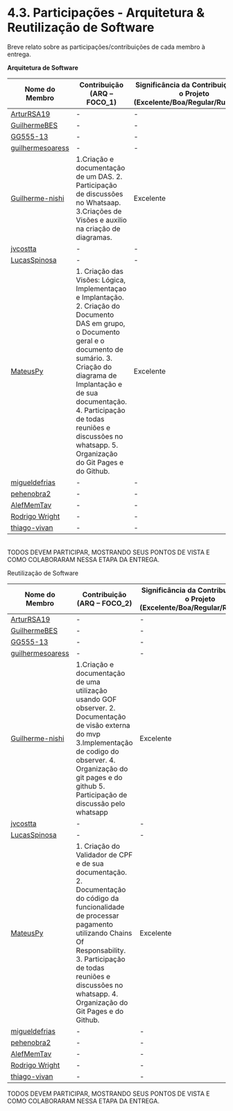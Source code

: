 # 4.3. Participações - Arquitetura & Reutilização de Software

Breve relato sobre as participações/contribuições de cada membro à entrega.

**Arquitetura de Software**
<br/>


|Nome do Membro | Contribuição (ARQ – FOCO_1) | Significância da Contribuição para o Projeto (Excelente/Boa/Regular/Ruim/Nula) |
| ----- | ----- | ----- |
| [ArturRSA19](https://github.com/ArturRSA19) |-| -|
| [GuilhermeBES](https://github.com/GuilhermeBES) | -| - |
| [GG555-13](https://github.com/GG555-13) |  - | - |
| [guilhermesoaress](https://github.com/guilhermesoaress) |  - | - |
| [Guilherme-nishi](https://github.com/Guilherme-nishi) |1.Criação e documentação de um DAS. 2. Participação de discussões no Whatsaap. 3.Criações de Visões e auxilio na criação de diagramas.| Excelente |
| [jvcostta](https://github.com/jvcostta) | -| -|
| [LucasSpinosa](https://github.com/LucasSpinosa) |  - | - |
| [MateusPy](https://github.com/MateusPy) | 1. Criação das Visões: Lógica, Implementaçao e Implantação. 2. Criação do Documento DAS em grupo, o Documento geral e o documento de sumário. 3. Criação do diagrama de Implantação e de sua documentação. 4. Participação de todas reuniões e discussões no whatsapp. 5. Organização do Git Pages e do Github.| Excelente |
| [migueldefrias](https://github.com/migueldefrias) | - | - |
| [pehenobra2](https://github.com/pehenobra2) |- | - |
| [AlefMemTav](https://github.com/AlefMemTav) | - | - |
| [Rodrigo Wright](https://github.com/RodrigoWright) | -|-|
| [thiago-vivan](https://github.com/thiago-vivan) |- | - |

<br/>
TODOS DEVEM PARTICIPAR, MOSTRANDO SEUS PONTOS DE VISTA E COMO COLABORARAM NESSA ETAPA DA ENTREGA.


Reutilização de Software

|Nome do Membro | Contribuição (ARQ – FOCO_2) | Significância da Contribuição para o Projeto (Excelente/Boa/Regular/Ruim/Nula) |
| ----- | ----- | ----- |
| [ArturRSA19](https://github.com/ArturRSA19) |-| -|
| [GuilhermeBES](https://github.com/GuilhermeBES) | -| - |
| [GG555-13](https://github.com/GG555-13) |  - | - |
| [guilhermesoaress](https://github.com/guilhermesoaress) |  - | - |
| [Guilherme-nishi](https://github.com/Guilherme-nishi) |1.Criação e documentação de uma utilização usando GOF observer. 2. Documentação de visão externa do mvp 3.Implementação de codigo do observer. 4. Organização do git pages e do github 5. Participação de discussão pelo whatsapp | Excelente |
| [jvcostta](https://github.com/jvcostta) | -| -|
| [LucasSpinosa](https://github.com/LucasSpinosa) |  - | - |
| [MateusPy](https://github.com/MateusPy) | 1. Criação do Validador de CPF e de sua documentação. 2. Documentação do código da funcionalidade de processar pagamento utilizando Chains Of Responsability. 3. Participação de todas reuniões e discussões no whatsapp. 4. Organização do Git Pages e do Github. | Excelente |
| [migueldefrias](https://github.com/migueldefrias) | - | - |
| [pehenobra2](https://github.com/pehenobra2) |- | - |
| [AlefMemTav](https://github.com/AlefMemTav) | - | - |
| [Rodrigo Wright](https://github.com/RodrigoWright) | -|-|
| [thiago-vivan](https://github.com/thiago-vivan) |- | - |

TODOS DEVEM PARTICIPAR, MOSTRANDO SEUS PONTOS DE VISTA E COMO COLABORARAM NESSA ETAPA DA ENTREGA.

